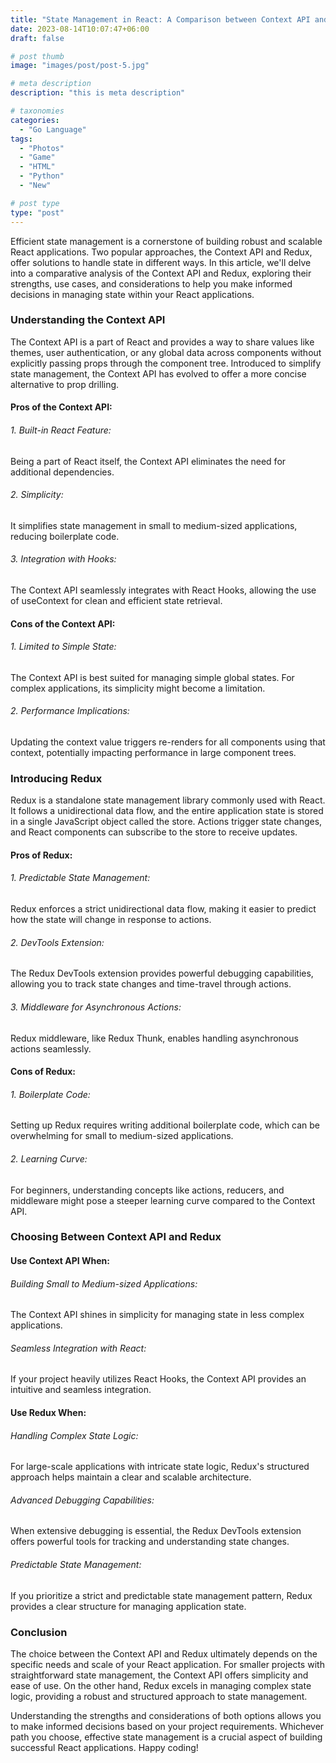 ```yaml
---
title: "State Management in React: A Comparison between Context API and Redux"
date: 2023-08-14T10:07:47+06:00
draft: false

# post thumb
image: "images/post/post-5.jpg"

# meta description
description: "this is meta description"

# taxonomies
categories: 
  - "Go Language"
tags:
  - "Photos"
  - "Game"
  - "HTML"
  - "Python"
  - "New"

# post type
type: "post"
---
```


Efficient state management is a cornerstone of building robust and scalable React applications. Two popular approaches, the Context API and Redux, offer solutions to handle state in different ways. In this article, we'll delve into a comparative analysis of the Context API and Redux, exploring their strengths, use cases, and considerations to help you make informed decisions in managing state within your React applications.

### Understanding the Context API
The Context API is a part of React and provides a way to share values like themes, user authentication, or any global data across components without explicitly passing props through the component tree. Introduced to simplify state management, the Context API has evolved to offer a more concise alternative to prop drilling.

#### Pros of the Context API:
###### 1. Built-in React Feature: 
Being a part of React itself, the Context API eliminates the need for additional dependencies.

###### 2. Simplicity:
It simplifies state management in small to medium-sized applications, reducing boilerplate code.

###### 3. Integration with Hooks:
The Context API seamlessly integrates with React Hooks, allowing the use of useContext for clean and efficient state retrieval.

#### Cons of the Context API:
###### 1. Limited to Simple State:
The Context API is best suited for managing simple global states. For complex applications, its simplicity might become a limitation.

###### 2. Performance Implications:
Updating the context value triggers re-renders for all components using that context, potentially impacting performance in large component trees.

### Introducing Redux
Redux is a standalone state management library commonly used with React. It follows a unidirectional data flow, and the entire application state is stored in a single JavaScript object called the store. Actions trigger state changes, and React components can subscribe to the store to receive updates.

#### Pros of Redux:
###### 1. Predictable State Management:
Redux enforces a strict unidirectional data flow, making it easier to predict how the state will change in response to actions.

###### 2. DevTools Extension:
The Redux DevTools extension provides powerful debugging capabilities, allowing you to track state changes and time-travel through actions.

###### 3. Middleware for Asynchronous Actions:
Redux middleware, like Redux Thunk, enables handling asynchronous actions seamlessly.

#### Cons of Redux:
###### 1. Boilerplate Code:
Setting up Redux requires writing additional boilerplate code, which can be overwhelming for small to medium-sized applications.

###### 2. Learning Curve:
For beginners, understanding concepts like actions, reducers, and middleware might pose a steeper learning curve compared to the Context API.

### Choosing Between Context API and Redux
#### Use Context API When:
###### Building Small to Medium-sized Applications:
The Context API shines in simplicity for managing state in less complex applications.

###### Seamless Integration with React:
If your project heavily utilizes React Hooks, the Context API provides an intuitive and seamless integration.

#### Use Redux When:
###### Handling Complex State Logic:
For large-scale applications with intricate state logic, Redux's structured approach helps maintain a clear and scalable architecture.

###### Advanced Debugging Capabilities:
When extensive debugging is essential, the Redux DevTools extension offers powerful tools for tracking and understanding state changes.

###### Predictable State Management:
If you prioritize a strict and predictable state management pattern, Redux provides a clear structure for managing application state.

### Conclusion
The choice between the Context API and Redux ultimately depends on the specific needs and scale of your React application. For smaller projects with straightforward state management, the Context API offers simplicity and ease of use. On the other hand, Redux excels in managing complex state logic, providing a robust and structured approach to state management.

Understanding the strengths and considerations of both options allows you to make informed decisions based on your project requirements. Whichever path you choose, effective state management is a crucial aspect of building successful React applications. Happy coding!
